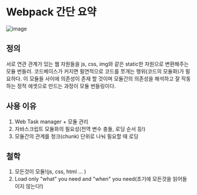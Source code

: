 # Webpack 간단 요약

![image](https://trello-attachments.s3.amazonaws.com/5af268949010e31ac06a7770/5aff04c0111c9efc2102804d/698df8db42652ec031b93b8952bfbfe8/what-is-webpack.png)

## 정의 
서로 연관 관계가 있는 웹 자원들을 js, css, img와 같은 static한 자원으로 변환해주는 모듈 번들러. 코드베이스가 커지면 필연적으로 코드를 쪼개는 행위(코드의 모듈화)가 필요하다. 이 모듈들 사이에 의존성이 존재 할 것이며 모듈간의 의존성을 해석하고 잘 작동하는 정적 에셋으로 만드는 과정이 모듈 번들링이다.

## 사용 이유
1. Web Task manager + 모듈 관리
2. 자바스크립트 모듈화의 필요성(전역 변수 충돌, 로딩 순서 등!)
3. 모듈간의 관계를 청크(chunk) 단위로 나눠 필요할 때 로딩

## 철학
1. 모든것이 모듈!(js, css, html ... )
2. Load only "what" you need and "when" you need(초기에 모든것을 읽어들이지 않는다!)
